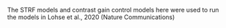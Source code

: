 The STRF models and contrast gain control models here were used to run the models in Lohse et al., 2020 (Nature Communications)
